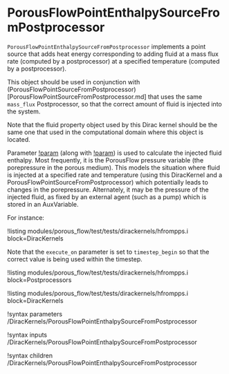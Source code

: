 # PorousFlowPointEnthalpySourceFromPostprocessor

`PorousFlowPointEnthalpySourceFromPostprocessor` implements a point source that adds heat energy
corresponding to adding fluid at a mass flux rate (computed by a postprocessor) at a specified
temperature (computed by a postprocessor).

This object should be used in conjunction with (PorousFlowPointSourceFromPostprocessor)[PorousFlowPointSourceFromPostprocessor.md]
that uses the same `mass_flux` Postprocessor, so that the correct amount of fluid is injected into the system.

Note that the fluid property object used by this Dirac kernel should be the same one that used in
the computational domain where this object is located.

Parameter [!param](/DiracKernels/PorousFlowPointEnthalpySourceFromPostprocessor/pressure)
(along with [!param](/DiracKernels/PorousFlowPointEnthalpySourceFromPostprocessor/T_in)) is used to calculate
the injected fluid enthalpy. Most frequently, it is the PorousFlow pressure variable (the porepressure
in the porous medium). This models the situation where fluid is injected at a specified rate and
temperature (using this DiracKernel and a PorousFlowPointSourceFromPostprocessor) which potentially
leads to changes in the porepressure. Alternately, it may be the pressure of the injected fluid, as
fixed by an external agent (such as a pump) which is stored in an AuxVariable.

For instance:

!listing modules/porous_flow/test/tests/dirackernels/hfrompps.i block=DiracKernels

Note that the ```execute_on``` parameter is set to ```timestep_begin``` so that the correct
value is being used within the timestep.

!listing modules/porous_flow/test/tests/dirackernels/hfrompps.i block=Postprocessors

!listing modules/porous_flow/test/tests/dirackernels/hfrompps.i block=DiracKernels

!syntax parameters /DiracKernels/PorousFlowPointEnthalpySourceFromPostprocessor

!syntax inputs /DiracKernels/PorousFlowPointEnthalpySourceFromPostprocessor

!syntax children /DiracKernels/PorousFlowPointEnthalpySourceFromPostprocessor
